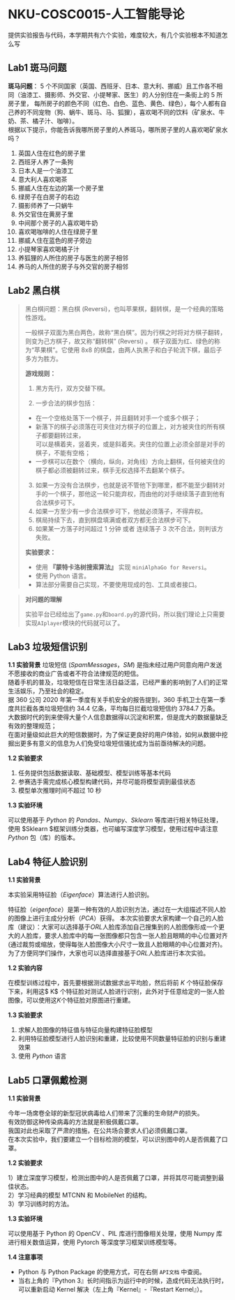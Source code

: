 # NKU-COSC0015-人工智能导论
提供实验报告与代码，本学期共有六个实验，难度较大，有几个实验根本不知道怎么写

## Lab1 斑马问题
**斑马问题**： 5 个不同国家（英国、西班牙、日本、意大利、挪威）且工作各不相同（油漆工、摄影师、外交官、小提琴家、医生）的人分别住在一条街上的 5 所房子里，  每所房子的颜色不同（红色、白色、蓝色、黄色、绿色），每个人都有自己养的不同宠物（狗、蜗牛、斑马、马、狐狸），喜欢喝不同的饮料（矿泉水、牛奶、茶、橘子汁、咖啡）。  
根据以下提示，你能告诉我哪所房子里的人养斑马，哪所房子里的人喜欢喝矿泉水吗？

1. 英国人住在红色的房子里
2. 西班牙人养了一条狗
3. 日本人是一个油漆工
4. 意大利人喜欢喝茶
5. 挪威人住在左边的第一个房子里
6. 绿房子在白房子的右边
7. 摄影师养了一只蜗牛
8. 外交官住在黄房子里
9. 中间那个房子的人喜欢喝牛奶
10. 喜欢喝咖啡的人住在绿房子里
11. 挪威人住在蓝色的房子旁边
12. 小提琴家喜欢喝橘子汁
13. 养狐狸的人所住的房子与医生的房子相邻
14. 养马的人所住的房子与外交官的房子相邻

## Lab2 黑白棋
>  黑白棋问题：黑白棋 (Reversi)，也叫苹果棋，翻转棋，是一个经典的策略性游戏。  
>
>  一般棋子双面为黑白两色，故称“黑白棋”。因为行棋之时将对方棋子翻转，则变为己方棋子，故又称“翻转棋” (Reversi) 。 
>  棋子双面为红、绿色的称为“苹果棋”。它使用 8x8 的棋盘，由两人执黑子和白子轮流下棋，最后子多方为胜方。 
>
>  **游戏规则：**
>
>  1. 黑方先行，双方交替下棋。
>
>  2. 一步合法的棋步包括：
>
>   + 在一个空格处落下一个棋子，并且翻转对手一个或多个棋子；
>   + 新落下的棋子必须落在可夹住对方棋子的位置上，对方被夹住的所有棋子都要翻转过来，  
>     可以是横着夹，竖着夹，或是斜着夹。夹住的位置上必须全部是对手的棋子，不能有空格；  
>   + 一步棋可以在数个（横向，纵向，对角线）方向上翻棋，任何被夹住的棋子都必须被翻转过来，棋手无权选择不去翻某个棋子。  
>
>  3. 如果一方没有合法棋步，也就是说不管他下到哪里，都不能至少翻转对手的一个棋子，那他这一轮只能弃权，而由他的对手继续落子直到他有合法棋步可下。
>  4. 如果一方至少有一步合法棋步可下，他就必须落子，不得弃权。  
>  5. 棋局持续下去，直到棋盘填满或者双方都无合法棋步可下。  
>  6. 如果某一方落子时间超过 1 分钟 或者 连续落子 3 次不合法，则判该方失败。  
>
>  **实验要求：**
>
>  + 使用 **『蒙特卡洛树搜索算法』** 实现 `miniAlphaGo for Reversi`。   
>  + 使用 Python 语言。
>  + 算法部分需要自己实现，不要使用现成的包、工具或者接口。

> **对问题的理解**  
>
> ​       实验平台已经给出了`game.py`和`board.py`的源代码，所以我们理论上只需要实现`AIplayer`模块的代码就可以了。

## Lab3 垃圾短信识别
**1.1 实验背景**
垃圾短信 ($Spam Messages，SM$) 是指未经过用户同意向用户发送不愿接收的商业广告或者不符合法律规范的短信。    
随着手机的普及，垃圾短信在日常生活日益泛滥，已经严重的影响到了人们的正常生活娱乐，乃至社会的稳定。     
据 360 公司 2020 年第一季度有关手机安全的报告提到，360 手机卫士在第一季度共拦截各类垃圾短信约 34.4 亿条，平均每日拦截垃圾短信约 3784.7 万条。      
大数据时代的到来使得大量个人信息数据得以沉淀和积累，但是庞大的数据量缺乏有效的整理规范；   
在面对量级如此巨大的短信数据时，为了保证更良好的用户体验，如何从数据中挖掘出更多有意义的信息为人们免受垃圾短信骚扰成为当前亟待解决的问题。

**1.2 实验要求**

1) 任务提供包括数据读取、基础模型、模型训练等基本代码  
2) 参赛选手需完成核心模型构建代码，并尽可能将模型调到最佳状态  
3) 模型单次推理时间不超过 10 秒 

**1.3 实验环境** 

可以使用基于 $Python$ 的 $Pandas、Numpy、Sklearn$ 等库进行相关特征处理，使用 $Sklearn $框架训练分类器，也可编写深度学习模型，使用过程中请注意 $Python$ 包（库）的版本。

## Lab4 特征人脸识别
**1.1  实验背景**

本实验采用特征脸（$Eigenface$）算法进行人脸识别。

特征脸（$eigenface$）是第一种有效的人脸识别方法，通过在一大组描述不同人脸的图像上进行主成分分析（$PCA$）获得。
本次实验要求大家构建一个自己的人脸库（建议）：大家可以选择基于$ORL$人脸库添加自己搜集到的人脸图像形成一个更大的人脸库，要求人脸库中的每一张图像都只包含一张人脸且眼睛的中心位置对齐(通过裁剪或缩放，使得每张人脸图像大小尺寸一致且人脸眼睛的中心位置对齐)。为了方便同学们操作，大家也可以选择直接基于$ORL$人脸库进行本次实验。

**1.2  实验内容**

在模型训练过程中，首先要根据测试数据求出平均脸，然后将前 $K$ 个特征脸保存下来，利用这$ K$ 个特征脸对测试人脸进行识别，此外对于任意给定的一张人脸图像，可以使用这$K$个特征脸对原图进行重建。

**1.3 实验要求**

1. 求解人脸图像的特征值与特征向量构建特征脸模型
2. 利用特征脸模型进行人脸识别和重建，比较使用不同数量特征脸的识别与重建效果
3. 使用 $Python$ 语言

## Lab5 口罩佩戴检测
**1.1 实验背景**

今年一场席卷全球的新型冠状病毒给人们带来了沉重的生命财产的损失。  
有效防御这种传染病毒的方法就是积极佩戴口罩。  
我国对此也采取了严肃的措施，在公共场合要求人们必须佩戴口罩。  
在本次实验中，我们要建立一个目标检测的模型，可以识别图中的人是否佩戴了口罩。

**1.2 实验要求**

1）建立深度学习模型，检测出图中的人是否佩戴了口罩，并将其尽可能调整到最佳状态。  
2）学习经典的模型 MTCNN 和 MobileNet 的结构。  
3）学习训练时的方法。 

**1.3 实验环境**

可以使用基于 Python 的 OpenCV 、PIL 库进行图像相关处理，使用 Numpy 库进行相关数值运算，使用 Pytorch 等深度学习框架训练模型等。

**1.4 注意事项**
+ Python 与 Python Package 的使用方式，可在右侧 `API文档` 中查阅。
+ 当右上角的『Python 3』长时间指示为运行中的时候，造成代码无法执行时，可以重新启动 Kernel 解决（左上角『Kernel』-『Restart Kernel』）。
